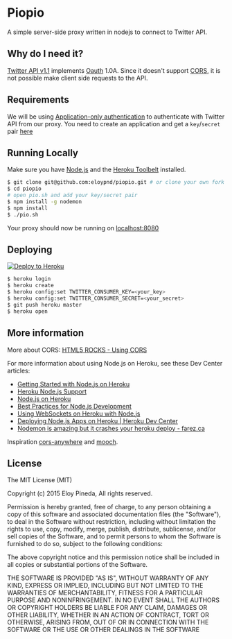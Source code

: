 # Piopio

A simple server-side proxy written in nodejs to connect to Twitter API.

## Why do I need it?

[Twitter API v1.1](https://dev.twitter.com/rest/public) implements [Oauth](http://oauth.net/) 1.0A. Since it doesn't support [CORS](http://www.w3.org/TR/cors/), it is not possible make client side requests to the API.

## Requirements

We will be using [Application-only authentication](https://dev.twitter.com/oauth/application-only) to authenticate with Twitter API from our proxy. You need to create an application and get a `key`/`secret` pair [here](https://apps.twitter.com/)

## Running Locally

Make sure you have [Node.js](http://nodejs.org/) and the [Heroku Toolbelt](https://toolbelt.heroku.com/) installed.

```sh
$ git clone git@github.com:eloypnd/piopio.git # or clone your own fork
$ cd piopio
# open pio.sh and add your key/secret pair
$ npm install -g nodemon
$ npm install
$ ./pio.sh
```

Your proxy should now be running on [localhost:8080](http://localhost:8080)

## Deploying

[![Deploy to Heroku](https://www.herokucdn.com/deploy/button.png)](https://heroku.com/deploy)

```sh
$ heroku login
$ heroku create
$ heroku config:set TWITTER_CONSUMER_KEY=<your_key>
$ heroku config:set TWITTER_CONSUMER_SECRET=<your_secret>
$ git push heroku master
$ heroku open
```

## More information

More about CORS: [HTML5 ROCKS - Using CORS](http://www.html5rocks.com/en/tutorials/cors/)

For more information about using Node.js on Heroku, see these Dev Center articles:

- [Getting Started with Node.js on Heroku](https://devcenter.heroku.com/articles/getting-started-with-nodejs)
- [Heroku Node.js Support](https://devcenter.heroku.com/articles/nodejs-support)
- [Node.js on Heroku](https://devcenter.heroku.com/categories/nodejs)
- [Best Practices for Node.js Development](https://devcenter.heroku.com/articles/node-best-practices)
- [Using WebSockets on Heroku with Node.js](https://devcenter.heroku.com/articles/node-websockets)
- [Deploying Node.js Apps on Heroku | Heroku Dev Center](https://devcenter.heroku.com/articles/deploying-nodejs)
- [Nodemon is amazing but it crashes your heroku deploy - farez.ca](http://farez.ca/Nodemon-is-amazing-but-it-crashes-your-heroku-deploy/)

Inspiration [cors-anywhere](https://github.com/Rob--W/cors-anywhere)
and [mooch](https://github.com/eloquent/mooch/tree/master).


## License

The MIT License (MIT)

Copyright (c) 2015 Eloy Pineda, All rights reserved.

Permission is hereby granted, free of charge, to any person obtaining a copy
of this software and associated documentation files (the "Software"), to deal
in the Software without restriction, including without limitation the rights
to use, copy, modify, merge, publish, distribute, sublicense, and/or sell
copies of the Software, and to permit persons to whom the Software is
furnished to do so, subject to the following conditions:

The above copyright notice and this permission notice shall be included in
all copies or substantial portions of the Software.

THE SOFTWARE IS PROVIDED "AS IS", WITHOUT WARRANTY OF ANY KIND, EXPRESS OR
IMPLIED, INCLUDING BUT NOT LIMITED TO THE WARRANTIES OF MERCHANTABILITY,
FITNESS FOR A PARTICULAR PURPOSE AND NONINFRINGEMENT. IN NO EVENT SHALL THE
AUTHORS OR COPYRIGHT HOLDERS BE LIABLE FOR ANY CLAIM, DAMAGES OR OTHER
LIABILITY, WHETHER IN AN ACTION OF CONTRACT, TORT OR OTHERWISE, ARISING FROM,
OUT OF OR IN CONNECTION WITH THE SOFTWARE OR THE USE OR OTHER DEALINGS IN
THE SOFTWARE
